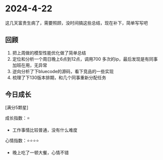 # 2024-4-22

这几天富贵生病了，需要照顾，没时间搞这些总结，现在补下，简单写写吧

## 回顾

1. 把上周做的模型性能优化做了简单总结
2. 定位和分析一个周日晚上6点到12点，调用700 多次的ip，最后发现是有同事加班在用，无异常
3. 逆向分析了下bluecode的源码，看下竞品的一些实现
4. 梳理了下130版本排期，和几个同事重新分配任务


## 今日成长

[满分5颗星]

成长指数：:star:

- 工作事情比较普通，没有什么难度

心情指数：:star::star::star::star:

- 晚上吃了一顿大餐，心情不错

